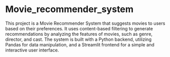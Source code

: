 # Movie_recommender_system
This project is a Movie Recommender System that suggests movies to users based on their preferences. It uses content-based filtering to generate recommendations by analyzing the features of movies, such as genre, director, and cast. The system is built with a Python backend, utilizing Pandas for data manipulation, and a Streamlit frontend for a simple and interactive user interface.
